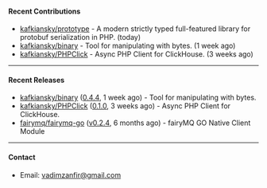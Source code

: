 #### Recent Contributions

- [kafkiansky/prototype](https://github.com/kafkiansky/prototype) - A modern strictly typed full-featured library for protobuf serialization in PHP. (today)
- [kafkiansky/binary](https://github.com/kafkiansky/binary) - Tool for manipulating with bytes. (1 week ago)
- [kafkiansky/PHPClick](https://github.com/kafkiansky/PHPClick) - Async PHP Client for ClickHouse. (3 weeks ago)

---

#### Recent Releases

- [kafkiansky/binary](https://github.com/kafkiansky/binary) ([0.4.4](https://github.com/kafkiansky/binary/releases/tag/0.4.4), 1 week ago) - Tool for manipulating with bytes.
- [kafkiansky/PHPClick](https://github.com/kafkiansky/PHPClick) ([0.1.0](https://github.com/kafkiansky/PHPClick/releases/tag/0.1.0), 3 weeks ago) - Async PHP Client for ClickHouse.
- [fairymq/fairymq-go](https://github.com/fairymq/fairymq-go) ([v0.2.4](https://github.com/fairymq/fairymq-go/releases/tag/v0.2.4), 6 months ago) - fairyMQ GO Native Client Module

---

#### Contact

- Email: [vadimzanfir@gmail.com](mailto://vadimzanfir@gmail.com)
